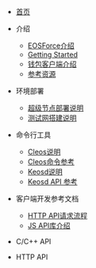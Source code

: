 - [首页](README.md)

- 介绍
    - [EOSForce介绍](eos/what_is_eosforce.md)
    - [Getting Started](eos/getting_started_eosforce.md)
    - [钱包客户端介绍](eos/eosforce_wallet_introduction.md)
    - [参考资源](eos/eosforce_res.md)
- 环境部署
    - [超级节点部署说明](eos/eosforce_bp.md)
    - [测试网搭建说明](eos/eosforce_bios.md)
- 命令行工具
    - [Cleos说明](eos/eosforce_cleos_introduction.md)
    - [Cleos命令参考](eos/eosforce_cleos_res.md)
    - [Keosd说明](eos/eosforce_keosd_introduction.md)
    - [Keosd API 参考](eos/eosforce_keosd_res.md)
- 客户端开发参考文档
    - [HTTP API请求流程](eos/eosforce_http_api_develop.md)
    - [JS API库介绍](eos/eosjs_api_doc.md) 
- C/C++ API
- HTTP API